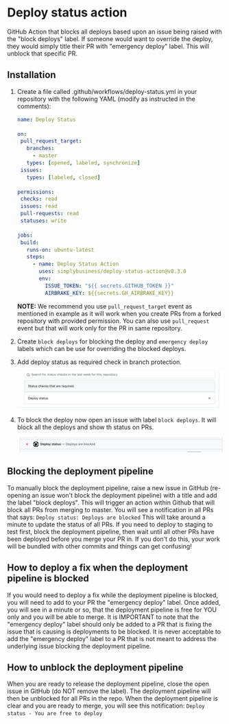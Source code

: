 # Deploy status action

GitHub Action that blocks all deploys based upon an issue being raised with the "block deploys" label. If someone would want to override the deploy, they would simply title their PR with "emergency deploy" label. This will unblock that specific PR.

## Installation

1. Create a file called .github/workflows/deploy-status.yml in your repository with the following YAML (modify as instructed in the comments):

    ```yaml
    name: Deploy Status

   on:
     pull_request_target:
       branches:
         - master
       types: [opened, labeled, synchronize]
     issues:
       types: [labeled, closed]

   permissions:
     checks: read
     issues: read
     pull-requests: read
     statuses: write
   
   jobs:
     build:
       runs-on: ubuntu-latest
       steps:
         - name: Deploy Status Action
           uses: simplybusiness/deploy-status-action@v0.3.0
           env:
             ISSUE_TOKEN: "${{ secrets.GITHUB_TOKEN }}"
             AIRBRAKE_KEY: ${{secrets.GH_AIRBRAKE_KEY}}
    ```
   **NOTE:** We recommend you use `pull_request_target` event as mentioned in example as it will work when you create PRs from a forked repository with provided permission. You can also use `pull_request` event but that will work only for the PR in same repository.

2. Create `block deploys` for blocking the deploy and `emergency deploy` labels which can be use for overriding the blocked deploys.

3. Add deploy status as required check in branch protection.

   ![Required status](images/require_status.png)

5. To block the deploy now open an issue with label `block deploys`. It will block all the deploys and show th status on PRs.

    ![Deploy status](images/deploy_status.png)

## Blocking the deployment pipeline

To manually block the deployment pipeline, raise a new issue in GitHub (re-opening an issue won't block the deployment pipeline) with a title and add the label "block deploys". This will trigger an action within Github that will block all PRs from merging to master. You will see a notification in all PRs that says: ``` Deploy status: Deploys are blocked ```
This will take around a minute to update the status of all PRs.
If you need to deploy to staging to test first, block the deployment pipeline, then wait until all other PRs have been deployed before you merge your PR in. If you don't do this, your work will be bundled with other commits and things can get confusing!

## How to deploy a fix when the deployment pipeline is blocked
If you would need to deploy a fix while the deployment pipeline is blocked, you will need to add to your PR the "emergency deploy" label.
Once added, you will see in a minute or so, that the deployment pipeline is free for YOU only and you will be able to merge.
It is IMPORTANT to note that the "emergency deploy" label should only be added to a PR that is fixing the issue that is causing is deployments to be blocked.
It is never acceptable to add the "emergency deploy" label to a PR that is not meant to address the underlying issue blocking the deployment pipeline.

## How to unblock the deployment pipeline
When you are ready to release the deployment pipeline, close the open issue in GitHub (do NOT remove the label). The deployment pipeline will then be unblocked for all PRs in the repo.
When the deployment pipeline is clear and you are ready to merge, you will see this notification: ``` Deploy status - You are free to deploy ```
